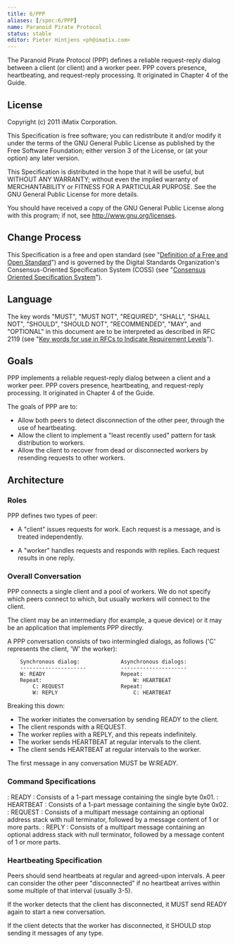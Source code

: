 ```yaml
---
title: 6/PPP
aliases: [/spec:6/PPP]
name: Paranoid Pirate Protocol
status: stable
editor: Pieter Hintjens <ph@imatix.com>
---
```


The Paranoid Pirate Protocol (PPP) defines a reliable request-reply dialog between a client (or client) and a worker peer. PPP covers presence, heartbeating, and request-reply processing. It originated in Chapter 4 of the Guide.

## License

Copyright (c) 2011 iMatix Corporation.

This Specification is free software; you can redistribute it and/or modify it under the terms of the GNU General Public License as published by the Free Software Foundation; either version 3 of the License, or (at your option) any later version.

This Specification is distributed in the hope that it will be useful, but WITHOUT ANY WARRANTY; without even the implied warranty of MERCHANTABILITY or FITNESS FOR A PARTICULAR PURPOSE. See the GNU General Public License for more details.

You should have received a copy of the GNU General Public License along with this program; if not, see <http://www.gnu.org/licenses>.

## Change Process

This Specification is a free and open standard (see "[Definition of a Free and Open Standard](http://www.digistan.org/open-standard:definition)") and is governed by the Digital Standards Organization's Consensus-Oriented Specification System (COSS) (see "[Consensus Oriented Specification System](http://www.digistan.org/spec:1/COSS)").

## Language

The key words "MUST", "MUST NOT", "REQUIRED", "SHALL", "SHALL NOT", "SHOULD", "SHOULD NOT", "RECOMMENDED",  "MAY", and "OPTIONAL" in this document are to be interpreted as described in RFC 2119 (see "[Key words for use in RFCs to Indicate Requirement Levels](http://tools.ietf.org/html/rfc2119)").

## Goals

PPP implements a reliable request-reply dialog between a client and a worker peer. PPP covers presence, heartbeating, and request-reply processing. It originated in Chapter 4 of the Guide.

The goals of PPP are to:

* Allow both peers to detect disconnection of the other peer, through the use of heartbeating.
* Allow the client to implement a "least recently used" pattern for task distribution to workers.
* Allow the client to recover from dead or disconnected workers by resending requests to other workers.

## Architecture

### Roles

PPP defines two types of peer:

* A "client" issues requests for work. Each request is a message, and is treated independently.

* A "worker" handles requests and responds with replies. Each request results in one reply.

### Overall Conversation

PPP connects a single client and a pool of workers. We do not specify which peers connect to which, but usually workers will connect to the client.

The client may be an intermediary (for example, a queue device) or it may be an application that implements PPP directly.

A PPP conversation consists of two intermingled dialogs, as follows ('C' represents the client, 'W' the worker):

```
    Synchronous dialog:             Asynchronous dialogs:
    ---------------------           ---------------------
    W: READY                        Repeat:
    Repeat:                             W: HEARTBEAT
        C: REQUEST                  Repeat:
        W: REPLY                        C: HEARTBEAT
```

Breaking this down:

* The worker initiates the conversation by sending READY to the client.
* The client responds with a REQUEST.
* The worker replies with a REPLY, and this repeats indefinitely.
* The worker sends HEARTBEAT at regular intervals to the client.
* The client sends HEARTBEAT at regular intervals to the worker.

The first message in any conversation MUST be W:READY.

### Command Specifications

: READY : Consists of a 1-part message containing the single byte 0x01.
: HEARTBEAT : Consists of a 1-part message containing the single byte 0x02.
: REQUEST : Consists of a multipart message containing an optional address stack with null terminator, followed by a message content of 1 or more parts.
: REPLY : Consists of a multipart message containing an optional address stack with null terminator, followed by a message content of 1 or more parts.

### Heartbeating Specification

Peers should send heartbeats at regular and agreed-upon intervals. A peer can consider the other peer "disconnected" if no heartbeat arrives within some multiple of that interval (usually 3-5).

If the worker detects that the client has disconnected, it MUST send READY again to start a new conversation.

If the client detects that the worker has disconnected, it SHOULD stop sending it messages of any type.
